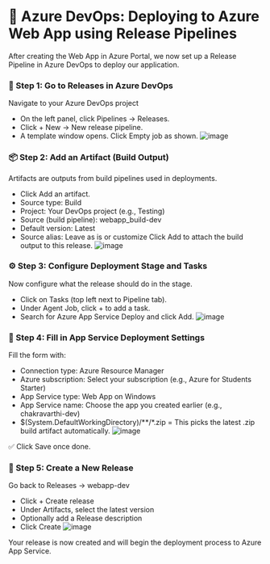 # 🚀 Azure DevOps: Deploying to Azure Web App using Release Pipelines
After creating the Web App in Azure Portal, we now set up a Release Pipeline in Azure DevOps to deploy our application.

### 🧭 Step 1: Go to Releases in Azure DevOps
Navigate to your Azure DevOps project
- On the left panel, click Pipelines → Releases.
- Click + New → New release pipeline.
- A template window opens. Click Empty job as shown.
![image](https://github.com/user-attachments/assets/d0a8eb9c-82fe-4017-94a7-79bd65f3c692)

### 📦 Step 2: Add an Artifact (Build Output)
Artifacts are outputs from build pipelines used in deployments.
- Click Add an artifact.
- Source type: Build
- Project: Your DevOps project (e.g., Testing)
- Source (build pipeline): webapp_build-dev
- Default version: Latest
- Source alias: Leave as is or customize
Click Add to attach the build output to this release.
![image](https://github.com/user-attachments/assets/6ffa71fb-6390-4d77-b96a-494c7012aed4)

### ⚙️ Step 3: Configure Deployment Stage and Tasks
Now configure what the release should do in the stage.
- Click on Tasks (top left next to Pipeline tab).
- Under Agent Job, click + to add a task.
- Search for Azure App Service Deploy and click Add.
![image](https://github.com/user-attachments/assets/d47a123d-8a34-4fc9-a9df-08da302712ae)

### 🔧 Step 4: Fill in App Service Deployment Settings
Fill the form with:
- Connection type: Azure Resource Manager
- Azure subscription: Select your subscription (e.g., Azure for Students Starter)
- App Service type: Web App on Windows
- App Service name: Choose the app you created earlier (e.g., chakravarthi-dev)
- $(System.DefaultWorkingDirectory)/**/*.zip = This picks the latest .zip build artifact automatically.
![image](https://github.com/user-attachments/assets/143f5447-531b-4364-9df0-00e383c14921)

✅ Click Save once done.

### 🚀 Step 5: Create a New Release
Go back to Releases → webapp-dev
- Click + Create release
- Under Artifacts, select the latest version
- Optionally add a Release description
- Click Create
![image](https://github.com/user-attachments/assets/f656cdb0-c550-427a-a0a5-05883bd93273)

Your release is now created and will begin the deployment process to Azure App Service.
